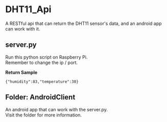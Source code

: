 # DHT11_Api
A RESTful api that can return the DHT11 sensor's data, and an android app can work with it.

## server.py
Run this python script on Raspberry Pi.<br>
Remember to change the ip / port.<br>

**Return Sample**
```
{"humidity":83,"temperature":30}
```

## Folder: AndroidClient
An android app that can work with the server.py.<br>
Visit the folder for more information.